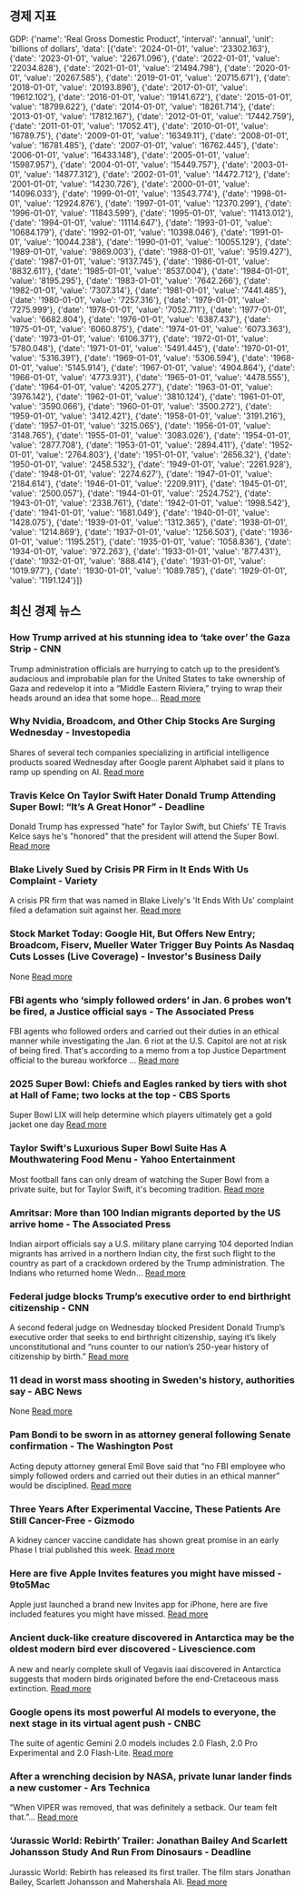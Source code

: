 ## 경제 지표

<!-- ECONOMIC-DATA-START -->
GDP: {'name': 'Real Gross Domestic Product', 'interval': 'annual', 'unit': 'billions of dollars', 'data': [{'date': '2024-01-01', 'value': '23302.163'}, {'date': '2023-01-01', 'value': '22671.096'}, {'date': '2022-01-01', 'value': '22034.828'}, {'date': '2021-01-01', 'value': '21494.798'}, {'date': '2020-01-01', 'value': '20267.585'}, {'date': '2019-01-01', 'value': '20715.671'}, {'date': '2018-01-01', 'value': '20193.896'}, {'date': '2017-01-01', 'value': '19612.102'}, {'date': '2016-01-01', 'value': '19141.672'}, {'date': '2015-01-01', 'value': '18799.622'}, {'date': '2014-01-01', 'value': '18261.714'}, {'date': '2013-01-01', 'value': '17812.167'}, {'date': '2012-01-01', 'value': '17442.759'}, {'date': '2011-01-01', 'value': '17052.41'}, {'date': '2010-01-01', 'value': '16789.75'}, {'date': '2009-01-01', 'value': '16349.11'}, {'date': '2008-01-01', 'value': '16781.485'}, {'date': '2007-01-01', 'value': '16762.445'}, {'date': '2006-01-01', 'value': '16433.148'}, {'date': '2005-01-01', 'value': '15987.957'}, {'date': '2004-01-01', 'value': '15449.757'}, {'date': '2003-01-01', 'value': '14877.312'}, {'date': '2002-01-01', 'value': '14472.712'}, {'date': '2001-01-01', 'value': '14230.726'}, {'date': '2000-01-01', 'value': '14096.033'}, {'date': '1999-01-01', 'value': '13543.774'}, {'date': '1998-01-01', 'value': '12924.876'}, {'date': '1997-01-01', 'value': '12370.299'}, {'date': '1996-01-01', 'value': '11843.599'}, {'date': '1995-01-01', 'value': '11413.012'}, {'date': '1994-01-01', 'value': '11114.647'}, {'date': '1993-01-01', 'value': '10684.179'}, {'date': '1992-01-01', 'value': '10398.046'}, {'date': '1991-01-01', 'value': '10044.238'}, {'date': '1990-01-01', 'value': '10055.129'}, {'date': '1989-01-01', 'value': '9869.003'}, {'date': '1988-01-01', 'value': '9519.427'}, {'date': '1987-01-01', 'value': '9137.745'}, {'date': '1986-01-01', 'value': '8832.611'}, {'date': '1985-01-01', 'value': '8537.004'}, {'date': '1984-01-01', 'value': '8195.295'}, {'date': '1983-01-01', 'value': '7642.266'}, {'date': '1982-01-01', 'value': '7307.314'}, {'date': '1981-01-01', 'value': '7441.485'}, {'date': '1980-01-01', 'value': '7257.316'}, {'date': '1979-01-01', 'value': '7275.999'}, {'date': '1978-01-01', 'value': '7052.711'}, {'date': '1977-01-01', 'value': '6682.804'}, {'date': '1976-01-01', 'value': '6387.437'}, {'date': '1975-01-01', 'value': '6060.875'}, {'date': '1974-01-01', 'value': '6073.363'}, {'date': '1973-01-01', 'value': '6106.371'}, {'date': '1972-01-01', 'value': '5780.048'}, {'date': '1971-01-01', 'value': '5491.445'}, {'date': '1970-01-01', 'value': '5316.391'}, {'date': '1969-01-01', 'value': '5306.594'}, {'date': '1968-01-01', 'value': '5145.914'}, {'date': '1967-01-01', 'value': '4904.864'}, {'date': '1966-01-01', 'value': '4773.931'}, {'date': '1965-01-01', 'value': '4478.555'}, {'date': '1964-01-01', 'value': '4205.277'}, {'date': '1963-01-01', 'value': '3976.142'}, {'date': '1962-01-01', 'value': '3810.124'}, {'date': '1961-01-01', 'value': '3590.066'}, {'date': '1960-01-01', 'value': '3500.272'}, {'date': '1959-01-01', 'value': '3412.421'}, {'date': '1958-01-01', 'value': '3191.216'}, {'date': '1957-01-01', 'value': '3215.065'}, {'date': '1956-01-01', 'value': '3148.765'}, {'date': '1955-01-01', 'value': '3083.026'}, {'date': '1954-01-01', 'value': '2877.708'}, {'date': '1953-01-01', 'value': '2894.411'}, {'date': '1952-01-01', 'value': '2764.803'}, {'date': '1951-01-01', 'value': '2656.32'}, {'date': '1950-01-01', 'value': '2458.532'}, {'date': '1949-01-01', 'value': '2261.928'}, {'date': '1948-01-01', 'value': '2274.627'}, {'date': '1947-01-01', 'value': '2184.614'}, {'date': '1946-01-01', 'value': '2209.911'}, {'date': '1945-01-01', 'value': '2500.057'}, {'date': '1944-01-01', 'value': '2524.752'}, {'date': '1943-01-01', 'value': '2338.761'}, {'date': '1942-01-01', 'value': '1998.542'}, {'date': '1941-01-01', 'value': '1681.049'}, {'date': '1940-01-01', 'value': '1428.075'}, {'date': '1939-01-01', 'value': '1312.365'}, {'date': '1938-01-01', 'value': '1214.869'}, {'date': '1937-01-01', 'value': '1256.503'}, {'date': '1936-01-01', 'value': '1195.251'}, {'date': '1935-01-01', 'value': '1058.836'}, {'date': '1934-01-01', 'value': '972.263'}, {'date': '1933-01-01', 'value': '877.431'}, {'date': '1932-01-01', 'value': '888.414'}, {'date': '1931-01-01', 'value': '1019.977'}, {'date': '1930-01-01', 'value': '1089.785'}, {'date': '1929-01-01', 'value': '1191.124'}]}
<!-- ECONOMIC-DATA-END -->
## 최신 경제 뉴스

<!-- NEWS-START -->
### How Trump arrived at his stunning idea to ‘take over’ the Gaza Strip - CNN
Trump administration officials are hurrying to catch up to the president’s audacious and improbable plan for the United States to take ownership of Gaza and redevelop it into a “Middle Eastern Riviera,” trying to wrap their heads around an idea that some hope…
[Read more](https://www.cnn.com/2025/02/05/politics/how-trump-decided-gaza-strip-take-over/index.html)

### Why Nvidia, Broadcom, and Other Chip Stocks Are Surging Wednesday - Investopedia
Shares of several tech companies specializing in artificial intelligence products soared Wednesday after Google parent Alphabet said it plans to ramp up spending on AI.
[Read more](https://www.investopedia.com/why-nvidia-broadcom-and-other-chip-stocks-are-surging-wednesday-8786442)

### Travis Kelce On Taylor Swift Hater Donald Trump Attending Super Bowl: “It’s A Great Honor” - Deadline
Donald Trump has expressed "hate" for Taylor Swift, but Chiefs' TE Travis Kelce says he's "honored" that the president will attend the Super Bowl.
[Read more](http://deadline.com/2025/02/travis-kelce-taylor-swift-hater-donald-trump-super-bowl-1236279142/)

### Blake Lively Sued by Crisis PR Firm in It Ends With Us Complaint - Variety
A crisis PR firm that was named in Blake Lively's 'It Ends With Us' complaint filed a defamation suit against her.
[Read more](https://variety.com/2025/film/news/blake-lively-sued-crisis-pr-it-ends-with-us-1236298031/)

### Stock Market Today: Google Hit, But Offers New Entry; Broadcom, Fiserv, Mueller Water Trigger Buy Points As Nasdaq Cuts Losses (Live Coverage) - Investor's Business Daily
None
[Read more](https://www.investors.com/market-trend/stock-market-today/nasdaq-sp500-djia-google-stock-mattel-broadcom/)

### FBI agents who ‘simply followed orders’ in Jan. 6 probes won’t be fired, a Justice official says - The Associated Press
FBI agents who followed orders and carried out their duties in an ethical manner while investigating the Jan. 6 riot at the U.S. Capitol are not at risk of being fired. That's according to a memo from a top Justice Department official to the bureau workforce …
[Read more](https://apnews.com/article/trump-fbi-justice-department-jan-6-ff003e46ea48c4e8be710d1ba2eb2d02)

### 2025 Super Bowl: Chiefs and Eagles ranked by tiers with shot at Hall of Fame; two locks at the top - CBS Sports
Super Bowl LIX will help determine which players ultimately get a gold jacket one day
[Read more](https://www.cbssports.com/nfl/news/2025-super-bowl-chiefs-and-eagles-ranked-by-tiers-with-shot-at-hall-of-fame-two-locks-at-the-top/)

### Taylor Swift's Luxurious Super Bowl Suite Has A Mouthwatering Food Menu - Yahoo Entertainment
Most football fans can only dream of watching the Super Bowl from a private suite, but for Taylor Swift, it's becoming tradition.
[Read more](https://www.mashed.com/1781134/food-menu-taylor-swift-super-bowl-suite/)

### Amritsar: More than 100 Indian migrants deported by the US arrive home - The Associated Press
Indian airport officials say a U.S. military plane carrying 104 deported Indian migrants has arrived in a northern Indian city, the first such flight to the country as part of a crackdown ordered by the Trump administration. The Indians who returned home Wedn…
[Read more](https://apnews.com/article/indian-illegal-immigrants-deportation-from-united-states-eb43d6fb6ba1f78febdd78b77bd36196)

### Federal judge blocks Trump’s executive order to end birthright citizenship - CNN
A second federal judge on Wednesday blocked President Donald Trump’s executive order that seeks to end birthright citizenship, saying it’s likely unconstitutional and “runs counter to our nation’s 250-year history of citizenship by birth.”
[Read more](https://www.cnn.com/2025/02/05/politics/judge-blocks-birthright-citizenship-executive-order/index.html)

### 11 dead in worst mass shooting in Sweden's history, authorities say - ABC News
None
[Read more](https://abcnews.go.com/International/11-dead-worst-mass-shooting-swedens-history-authorities/story?id\\u003d118475034)

### Pam Bondi to be sworn in as attorney general following Senate confirmation - The Washington Post
Acting deputy attorney general Emil Bove said that “no FBI employee who simply followed orders and carried out their duties in an ethical manner” would be disciplined.
[Read more](https://www.washingtonpost.com/politics/2025/02/05/pam-bondi-attorney-general/)

### Three Years After Experimental Vaccine, These Patients Are Still Cancer-Free - Gizmodo
A kidney cancer vaccine candidate has shown great promise in an early Phase I trial published this week.
[Read more](https://gizmodo.com/three-years-after-experimental-vaccine-these-patients-are-still-cancer-free-2000559585)

### Here are five Apple Invites features you might have missed - 9to5Mac
Apple just launched a brand new Invites app for iPhone, here are five included features you might have missed.
[Read more](https://9to5mac.com/2025/02/05/here-are-five-apple-invites-features-you-might-have-missed/)

### Ancient duck-like creature discovered in Antarctica may be the oldest modern bird ever discovered - Livescience.com
A new and nearly complete skull of Vegavis iaai discovered in Antarctica suggests that modern birds originated before the end-Cretaceous mass extinction.
[Read more](https://www.livescience.com/animals/birds/ancient-duck-like-creature-discovered-in-antarctica-may-be-the-oldest-modern-bird-ever-discovered)

### Google opens its most powerful AI models to everyone, the next stage in its virtual agent push - CNBC
The suite of agentic Gemini 2.0 models includes 2.0 Flash, 2.0 Pro Experimental and 2.0 Flash-Lite.
[Read more](https://www.cnbc.com/2025/02/05/google-opens-gemini-2point0-its-most-powerful-ai-model-to-everyone.html)

### After a wrenching decision by NASA, private lunar lander finds a new customer - Ars Technica
“When VIPER was removed, that was definitely a setback. Our team felt that.”…
[Read more](https://arstechnica.com/space/2025/02/after-a-wrenching-decision-by-nasa-private-lunar-lander-finds-a-new-customer/)

### ‘Jurassic World: Rebirth’ Trailer: Jonathan Bailey And Scarlett Johansson Study And Run From Dinosaurs - Deadline
Jurassic World: Rebirth has released its first trailer. The film stars Jonathan Bailey, Scarlett Johansson and Mahershala Ali.
[Read more](http://deadline.com/2025/02/jurassic-world-rebirth-trailer-1236277265/)

<!-- NEWS-END -->
